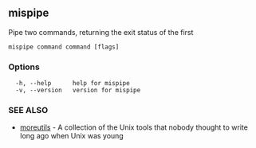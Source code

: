 ## mispipe

Pipe two commands, returning the exit status of the first

```
mispipe command command [flags]
```

### Options

```
  -h, --help      help for mispipe
  -v, --version   version for mispipe
```

### SEE ALSO

* [moreutils](moreutils.md)	 - A collection of the Unix tools that nobody thought to write long ago when Unix was young

